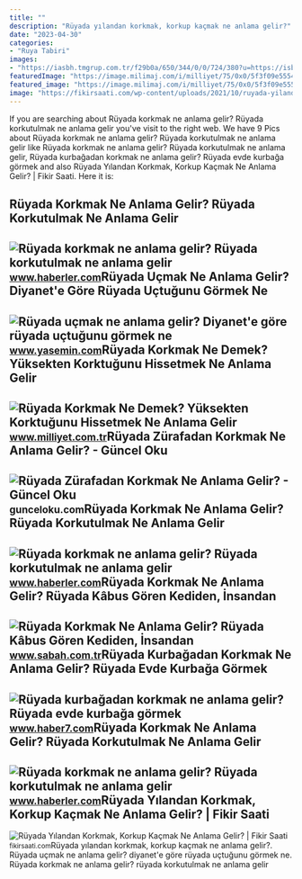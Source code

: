 ```yaml
---
title: ""
description: "Rüyada yılandan korkmak, korkup kaçmak ne anlama gelir?"
date: "2023-04-30"
categories:
- "Ruya Tabiri"
images:
- "https://iasbh.tmgrup.com.tr/f29b0a/650/344/0/0/724/380?u=https://isbh.tmgrup.com.tr/sbh/2022/04/25/ruyada-korkmak-ne-anlama-gelir-ruyada-kabus-goren-kediden-insandan-kopekten-yuksekten-korkmak-anlami-1650889267280.jpg"
featuredImage: "https://image.milimaj.com/i/milliyet/75/0x0/5f3f09e55542811198bd77c0.jpg"
featured_image: "https://image.milimaj.com/i/milliyet/75/0x0/5f3f09e55542811198bd77c0.jpg"
image: "https://fikirsaati.com/wp-content/uploads/2021/10/ruyada-yilandan-korkmak-korkup-kacmak-ne-anlama-gelir-1.jpg"
---
```


If you are searching about Rüyada korkmak ne anlama gelir? Rüyada korkutulmak ne anlama gelir you've visit to the right web. We have 9 Pics about Rüyada korkmak ne anlama gelir? Rüyada korkutulmak ne anlama gelir like Rüyada korkmak ne anlama gelir? Rüyada korkutulmak ne anlama gelir, Rüyada kurbağadan korkmak ne anlama gelir? Rüyada evde kurbağa görmek and also Rüyada Yılandan Korkmak, Korkup Kaçmak Ne Anlama Gelir? | Fikir Saati. Here it is:

Rüyada Korkmak Ne Anlama Gelir? Rüyada Korkutulmak Ne Anlama Gelir
------------------------------------------------------------------

 ![Rüyada korkmak ne anlama gelir? Rüyada korkutulmak ne anlama gelir](https://i.hbrcdn.com/haber/2020/06/29/ruyada-korkmak-ne-anlama-gelir-ruyada-13372114_1722_m.jpg) <small>www.haberler.com</small>Rüyada Uçmak Ne Anlama Gelir? Diyanet'e Göre Rüyada Uçtuğunu Görmek Ne
----------------------------------------------------------------------

 ![Rüyada uçmak ne anlama gelir? Diyanet'e göre rüyada uçtuğunu görmek ne](https://i12.haber7.net/haber/haber7/photos/2021/16/ruyada_ucmak_ne_anlama_gelir_diyanete_gore_ruyada_uctugunu_gormek_ne_demek_ruyada_havalanmak_1619221522_3423.jpg) <small>www.yasemin.com</small>Rüyada Korkmak Ne Demek? Yüksekten Korktuğunu Hissetmek Ne Anlama Gelir
-----------------------------------------------------------------------

 ![Rüyada Korkmak Ne Demek? Yüksekten Korktuğunu Hissetmek Ne Anlama Gelir](https://image.milimaj.com/i/milliyet/75/0x0/5f3f09e55542811198bd77c0.jpg) <small>www.milliyet.com.tr</small>Rüyada Zürafadan Korkmak Ne Anlama Gelir? - Güncel Oku
------------------------------------------------------

 ![Rüyada Zürafadan Korkmak Ne Anlama Gelir? - Güncel Oku](https://gunceloku.com/uploads/ruyada-zurafadan-korkmak-ne-anlama-gelir-629dca7da3d44.jpg) <small>gunceloku.com</small>Rüyada Korkmak Ne Anlama Gelir? Rüyada Korkutulmak Ne Anlama Gelir
------------------------------------------------------------------

 ![Rüyada korkmak ne anlama gelir? Rüyada korkutulmak ne anlama gelir](https://i.hbrcdn.com/haber/2020/06/29/ruyada-korkmak-ne-anlama-gelir-ruyada-13372114_2488_m.jpg) <small>www.haberler.com</small>Rüyada Korkmak Ne Anlama Gelir? Rüyada Kâbus Gören Kediden, İnsandan
--------------------------------------------------------------------

 ![Rüyada Korkmak Ne Anlama Gelir? Rüyada Kâbus Gören Kediden, İnsandan](https://iasbh.tmgrup.com.tr/f29b0a/650/344/0/0/724/380?u=https://isbh.tmgrup.com.tr/sbh/2022/04/25/ruyada-korkmak-ne-anlama-gelir-ruyada-kabus-goren-kediden-insandan-kopekten-yuksekten-korkmak-anlami-1650889267280.jpg) <small>www.sabah.com.tr</small>Rüyada Kurbağadan Korkmak Ne Anlama Gelir? Rüyada Evde Kurbağa Görmek
---------------------------------------------------------------------

 ![Rüyada kurbağadan korkmak ne anlama gelir? Rüyada evde kurbağa görmek](https://i20.haber7.net/resize/1280x720/haber/haber7/photos/2021/28/ruyada_kurbagadan_korkmak_ne_anlama_gelir_ruyada_evde_kurbaga_gormek_neye_isaret_eder_1626252500_3012.jpg) <small>www.haber7.com</small>Rüyada Korkmak Ne Anlama Gelir? Rüyada Korkutulmak Ne Anlama Gelir
------------------------------------------------------------------

 ![Rüyada korkmak ne anlama gelir? Rüyada korkutulmak ne anlama gelir](https://i.hbrcdn.com/haber/2020/06/29/ruyada-korkmak-ne-anlama-gelir-ruyada-13372114_31_m.jpg) <small>www.haberler.com</small>Rüyada Yılandan Korkmak, Korkup Kaçmak Ne Anlama Gelir? | Fikir Saati
---------------------------------------------------------------------

 ![Rüyada Yılandan Korkmak, Korkup Kaçmak Ne Anlama Gelir? | Fikir Saati](https://fikirsaati.com/wp-content/uploads/2021/10/ruyada-yilandan-korkmak-korkup-kacmak-ne-anlama-gelir-1.jpg) <small>fikirsaati.com</small>Rüyada yılandan korkmak, korkup kaçmak ne anlama gelir?. Rüyada uçmak ne anlama gelir? diyanet'e göre rüyada uçtuğunu görmek ne. Rüyada korkmak ne anlama gelir? rüyada korkutulmak ne anlama gelir
